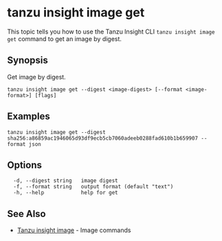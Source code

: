 # tanzu insight image get

This topic tells you how to use the Tanzu Insight CLI 
`tanzu insight image get` command to get an image by digest.

## <a id='synopsis'></a>Synopsis

Get image by digest.

```console
tanzu insight image get --digest <image-digest> [--format <image-format>] [flags]
```

## <a id='examples'></a>Examples

```console
tanzu insight image get --digest sha256:a86859ac1946065d93df9ecb5cb7060adeeb0288fad610b1b659907 --format json
```

## <a id='options'></a>Options

```console
  -d, --digest string   image digest
  -f, --format string   output format (default "text")
  -h, --help            help for get
```

## <a id='see-also'></a>See Also

* [Tanzu insight image](insight-image.md)	 - Image commands
